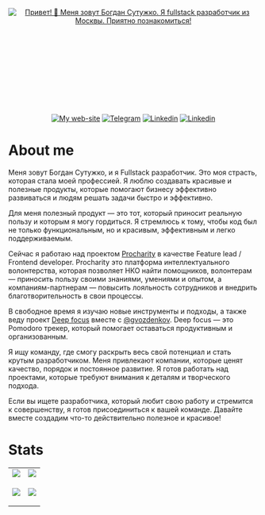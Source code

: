 <!-- Greetings-readme-typing-svg:START -->
<div style="margin-bottom: 10px;">
  <p align="center" style="height: 200px"><a href="https://julfy-bs.github.io/portfolio/"><img src="https://readme-typing-svg.demolab.com?font=Fira+Code&duration=3000&pause=1000&color=42B883&center=true&vCenter=true&width=435&lines=%D0%9F%D1%80%D0%B8%D0%B2%D0%B5%D1%82!+%F0%9F%91%8B;%D0%9C%D0%B5%D0%BD%D1%8F+%D0%B7%D0%BE%D0%B2%D1%83%D1%82+%D0%91%D0%BE%D0%B3%D0%B4%D0%B0%D0%BD+%D0%A1%D1%83%D1%82%D1%83%D0%B6%D0%BA%D0%BE.;%D0%AF+fullstack+%D1%80%D0%B0%D0%B7%D1%80%D0%B0%D0%B1%D0%BE%D1%82%D1%87%D0%B8%D0%BA+%D0%B8%D0%B7+%D0%9C%D0%BE%D1%81%D0%BA%D0%B2%D1%8B.;%D0%9F%D1%80%D0%B8%D1%8F%D1%82%D0%BD%D0%BE+%D0%BF%D0%BE%D0%B7%D0%BD%D0%B0%D0%BA%D0%BE%D0%BC%D0%B8%D1%82%D1%8C%D1%81%D1%8F!" alt="Привет! 👋 Меня зовут Богдан Сутужко. Я fullstack разработчик из Москвы. Приятно познакомиться!" /></a></p>

  <!-- Contacts-shields.io:START -->
<p align="center"><a href="https://julfy-bs.github.io/portfolio/" target="_blank"><img alt="My web-site" src="https://img.shields.io/badge/-bogdan_sutuzhko_website-%2342b883?style=for-the-badge&logo=burton&logoColor=white"></a>&nbsp;<a href="https://t.me/julfy_bs" target="_blank"><img alt="Telegram" src="https://img.shields.io/badge/telegram-229ED9?style=for-the-badge&logo=telegram&logoColor=white"></a>&nbsp;<a href="https://www.linkedin.com/in/sutuzhko-bogdan/" target="_blank"><img alt=" Linkedin" src="https://img.shields.io/badge/LinkedIn-0077B5?style=for-the-badge&logo=linkedin&logoColor=white"></a>&nbsp;<a href="https://hh.ru/resume/7f753ef8ff0c579d550039ed1f64346d4a6662" target="_blank"><img alt=" Linkedin" src="https://img.shields.io/badge/resume-FFCC00?style=for-the-badge"></a>
</p>
<!-- Contacts-shields.io:END -->


</div>

# About me

Меня зовут Богдан Сутужко, и я Fullstack разработчик. Это моя страсть, которая стала моей профессией. Я люблю создавать красивые и полезные продукты, которые помогают бизнесу эффективно развиваться и людям решать задачи быстро и эффективно.

Для меня полезный продукт — это тот, который приносит реальную пользу и которым я могу гордиться. Я стремлюсь к тому, чтобы код был не только функциональным, но и красивым, эффективным и легко поддерживаемым.

Сейчас я работаю над проектом [Procharity](https://procharity.ru/) в качестве Feature lead / Frontend developer. Procharity это платформа интеллектуального волонтерства, которая позволяет НКО найти помощников, волонтерам — приносить пользу своими знаниями, умениями и опытом, а компаниям-партнерам — повысить лояльность сотрудников и внедрить благотворительность в свои процессы.

В свободное время я изучаю новые инструменты и подходы, а также веду проект [Deep focus](https://github.com/gvozdenkov/deep-focus) вместе с [@gvozdenkov](https://github.com/gvozdenkov). Deep focus — это Pomodoro трекер, который помогает оставаться продуктивным и организованным.

Я ищу команду, где смогу раскрыть весь свой потенциал и стать крутым разработчиком. Меня привлекают компании, которые ценят качество, порядок и постоянное развитие. Я готов работать над проектами, которые требуют внимания к деталям и творческого подхода.

Если вы ищете разработчика, который любит свою работу и стремится к совершенству, я готов присоединиться к вашей команде. Давайте вместе создадим что-то действительно полезное и красивое!


# Stats

<!-- STAT:START -->
<table align="center" cellspacing="0" cellpadding="0" border="0">
   <tr>
    <td>
      <a href="https://julfy-bs.github.io/portfolio/" target="_blank">
        <picture>
          <source 
            srcset="https://github-readme-stats-skyz.vercel.app/api?username=julfy-bs&show_icons=true&theme=github_dark&hide_border=true"
            media="(prefers-color-scheme: dark)"
          />
          <source
            srcset="https://github-readme-stats-skyz.vercel.app/api?username=julfy-bs&show_icons=true&hide_border=true"
            media="(prefers-color-scheme: light), (prefers-color-scheme: no-preference)"
          />
          <img src="https://github-readme-stats-skyz.vercel.app/api?username=julfy-bs&show_icons=true&hide_border=true" />
        </picture>
      </a>
    </td>
    <td>
      <a href="https://julfy-bs.github.io/portfolio/" target="_blank">
        <picture>
          <source 
            srcset="https://github-readme-stats-skyz.vercel.app/api/top-langs/?username=julfy-bs&show_icons=true&theme=github_dark&layout=compact&hide_border=true"
            media="(prefers-color-scheme: dark)"
          />
          <source
            srcset="https://github-readme-stats-skyz.vercel.app/api/top-langs/?username=julfy-bs&show_icons=true&layout=compact&hide_border=true"
            media="(prefers-color-scheme: light), (prefers-color-scheme: no-preference)"
          />
          <img src="https://github-readme-stats-skyz.vercel.app/api/top-langs/?username=julfy-bs&show_icons=true&layout=compact&hide_border=true" />
        </picture>
      </a>
    </td>
   </tr>
  <tr>
  <tr>
    <td>
      <a href="https://julfy-bs.github.io/portfolio/" target="_blank">
        <picture>
          <source 
            srcset="https://github-readme-streak-stats.herokuapp.com?user=julfy-bs&theme=github-dark&hide_border=true"
            media="(prefers-color-scheme: dark)"
          />
          <source
            srcset="https://github-readme-streak-stats.herokuapp.com?user=julfy-bs&hide_border=true"
            media="(prefers-color-scheme: light), (prefers-color-scheme: no-preference)"
          />
          <img src="https://github-readme-streak-stats.herokuapp.com?user=julfy-bs&hide_border=true" />
        </picture>
      </a>
    </td>
    <td>
      <!-- ACHIEVEMENTS:START -->
      <!-- <img src="https://github-profile-trophy.vercel.app/?username=julfy-bs&theme=onedark&row=2&column=3&margin-w=15&margin-h=15&no-bg=true&no-frame=true)" /> -->
      <p align="center">
        <a href="https://julfy-bs.github.io/portfolio/" target="_blank">
        <picture>
          <source 
            srcset="https://codewars-stats-ignacio-cuadra.vercel.app/?username=julfy-bs&backgroundColor=0d1117&textColor=fff&borderColor=0d1117&primaryColor=47cf5c"
            media="(prefers-color-scheme: dark)"
          />
          <source
            srcset="https://codewars-stats-ignacio-cuadra.vercel.app/?username=julfy-bs"
            media="(prefers-color-scheme: light), (prefers-color-scheme: no-preference)"
          />
          <img src="https://codewars-stats-ignacio-cuadra.vercel.app/?username=julfy-bs" />
        </picture>
        </a>
      </p>
      <!-- ACHIEVEMENTS:END -->
    </td>
   </tr>
</table>
<!-- STAT:END -->
